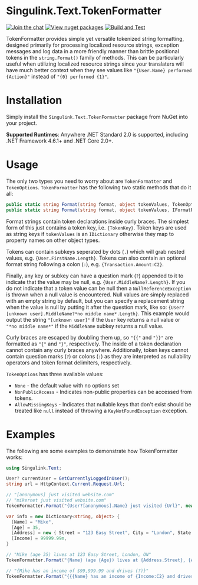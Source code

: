 # Singulink.Text.TokenFormatter

[![Join the chat](https://badges.gitter.im/Singulink/community.svg)](https://gitter.im/Singulink/community?utm_source=badge&utm_medium=badge&utm_campaign=pr-badge&utm_content=badge)
[![View nuget packages](https://img.shields.io/nuget/v/Singulink.Text.TokenFormatter.svg)](https://www.nuget.org/packages/Singulink.Text.TokenFormatter/)
[![Build and Test](https://github.com/Singulink/Singulink.Text.TokenFormatter/workflows/build%20and%20test/badge.svg)](https://github.com/Singulink/Singulink.Text.TokenFormatter/actions?query=workflow%3A%22build+and+test%22)

TokenFormatter provides simple yet versatile tokenized string formatting, designed primarily for processing localized resource strings, exception messages and log data in a more friendly manner than brittle positional tokens in the `string.Format()` family of methods. This can be particularly useful when utilizing localized resource strings since your translaters will have much better context when they see values like `"{User.Name} performed {Action}"` instead of `"{0} performed {1}"`.

# Installation

Simply install the `Singulink.Text.TokenFormatter` package from NuGet into your project.

**Supported Runtimes**: Anywhere .NET Standard 2.0 is supported, including .NET Framework 4.6.1+ and .NET Core 2.0+.

# Usage

The only two types you need to worry about are `TokenFormatter` and `TokenOptions`. `TokenFormatter` has the following two static methods that do it all:

```c#
public static string Format(string format, object tokenValues, TokenOptions options = default);
public static string Format(string format, object tokenValues, IFormatProvider? formatProvider, TokenOptions options = default);
```

Format strings contain token declarations inside curly braces. The simplest form of this just contains a token key, i.e. `{TokenKey}`. Token keys are used as string keys if `tokenValues` is an `IDictionary` otherwise they map to property names on other object types.

Tokens can contain subkeys seperated by dots (`.`) which will grab nested values, e.g. `{User.FirstName.Length}`. Tokens can also contain an optional format string following a colon (`:`), e.g. `{Transaction.Amount:C2}`.

Finally, any key or subkey can have a question mark (`?`) appended to it to indicate that the value may be null, e.g. `{User.MiddleName?.Length}`. If you do not indicate that a token value can be null then a `NullReferenceException` is thrown when a null value is encountered. Null values are simply replaced with an empty string by default, but you can specify a replacement string when the value is null by putting it after the question mark, like so: `{User?[unknown user].MiddleName?*no middle name*.Length}`. This example would output the string `"[unknown user]"` if the `User` key returns a null value or `"*no middle name*"` if the `MiddleName` subkey returns a null value.

Curly braces are escaped by doubling them up, so `"{{"` and `"}}"` are formatted as `"{"` and `"}"`, respectively. The inside of a token declaration cannot contain any curly braces anywhere. Additionally, token keys cannot contain question marks (`?`) or colons (`:`) as they are interpreted as nullability operators and token format delimiters, respectively.

`TokenOptions` has three available values:
- `None` - the default value with no options set
- `NonPublicAccess` - Indicates non-public properties can be accessed from tokens.
- `AllowMissingKeys` - Indicates that nullable keys that don't exist should be treated like `null` instead of throwing a `KeyNotFoundException` exception.

# Examples

The following are some examples to demonstrate how TokenFormatter works:

```c#
using Singulink.Text;

User? currentUser = GetCurrentlyLoggedInUser();
string url = HttpContext.Current.Request.Url;

// "[anonymous] just visited website.com"
// "mikernet just visited website.com"
TokenFormatter.Format("{User?[anonymous].Name} just visited {Url}", new { User = currentUser, Url = url });

var info = new Dictionary<string, object> {
  [Name] = "Mike",
  [Age] = 35,
  [Address] = new { Street = "123 Easy Street", City = "London", State = "ON" },
  [Income] = 99999.99m,
}

// "Mike (age 35) lives at 123 Easy Street, London, ON"
TokenFormatter.Format("{Name} (age {Age}) lives at {Address.Street}, {Address.City}, {Address.State}", info);

// "{Mike has an income of $99,999.99 and drives (?)}"
TokenFormatter.Format("{{{Name} has an income of {Income:C2} and drives {Car?(?)}}}", info, TokenOptions.AllowMissingKeys);
```
